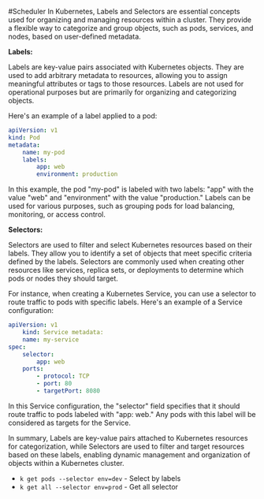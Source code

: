 #Scheduler
In Kubernetes, Labels and Selectors are essential concepts used for organizing and managing resources within a cluster. They provide a flexible way to categorize and group objects, such as pods, services, and nodes, based on user-defined metadata.

**Labels:**

Labels are key-value pairs associated with Kubernetes objects. They are used to add arbitrary metadata to resources, allowing you to assign meaningful attributes or tags to those resources. Labels are not used for operational purposes but are primarily for organizing and categorizing objects.

Here's an example of a label applied to a pod:

```YAML
apiVersion: v1 
kind: Pod 
metadata:   
	name: my-pod   
	labels:     
		app: web     
		environment: production
```

In this example, the pod "my-pod" is labeled with two labels: "app" with the value "web" and "environment" with the value "production." Labels can be used for various purposes, such as grouping pods for load balancing, monitoring, or access control.

**Selectors:**

Selectors are used to filter and select Kubernetes resources based on their labels. They allow you to identify a set of objects that meet specific criteria defined by the labels. Selectors are commonly used when creating other resources like services, replica sets, or deployments to determine which pods or nodes they should target.

For instance, when creating a Kubernetes Service, you can use a selector to route traffic to pods with specific labels. Here's an example of a Service configuration:

```YAML
apiVersion: v1 
	kind: Service metadata:   
	name: my-service 
spec:   
	selector:     
		app: web   
	ports:     
		- protocol: TCP       
		- port: 80       
		- targetPort: 8080
```

In this Service configuration, the "selector" field specifies that it should route traffic to pods labeled with "app: web." Any pods with this label will be considered as targets for the Service.

In summary, Labels are key-value pairs attached to Kubernetes resources for categorization, while Selectors are used to filter and target resources based on these labels, enabling dynamic management and organization of objects within a Kubernetes cluster.

- `k get pods --selector env=dev` - Select by labels
- `k get all --selector env=prod` - Get all selector